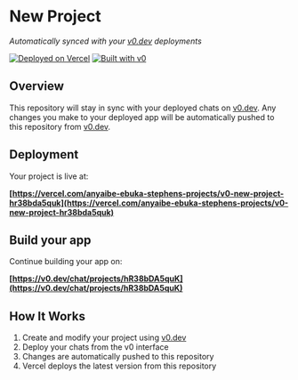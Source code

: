 # New Project

*Automatically synced with your [v0.dev](https://v0.dev) deployments*

[![Deployed on Vercel](https://img.shields.io/badge/Deployed%20on-Vercel-black?style=for-the-badge&logo=vercel)](https://vercel.com/anyaibe-ebuka-stephens-projects/v0-new-project-hr38bda5quk)
[![Built with v0](https://img.shields.io/badge/Built%20with-v0.dev-black?style=for-the-badge)](https://v0.dev/chat/projects/hR38bDA5quK)

## Overview

This repository will stay in sync with your deployed chats on [v0.dev](https://v0.dev).
Any changes you make to your deployed app will be automatically pushed to this repository from [v0.dev](https://v0.dev).

## Deployment

Your project is live at:

**[https://vercel.com/anyaibe-ebuka-stephens-projects/v0-new-project-hr38bda5quk](https://vercel.com/anyaibe-ebuka-stephens-projects/v0-new-project-hr38bda5quk)**

## Build your app

Continue building your app on:

**[https://v0.dev/chat/projects/hR38bDA5quK](https://v0.dev/chat/projects/hR38bDA5quK)**

## How It Works

1. Create and modify your project using [v0.dev](https://v0.dev)
2. Deploy your chats from the v0 interface
3. Changes are automatically pushed to this repository
4. Vercel deploys the latest version from this repository
